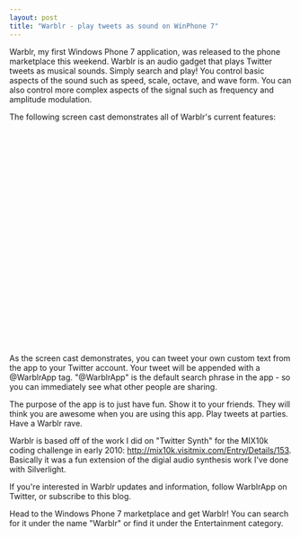 ```yaml
---
layout: post
title: "Warblr - play tweets as sound on WinPhone 7"
---
```


<p>Warblr, my first Windows Phone 7 application, was released to the phone marketplace this weekend. Warblr is an audio gadget that plays Twitter tweets as musical sounds. Simply search and play! You control basic aspects of the sound such as speed, scale, octave, and wave form. You can also control more complex aspects of the signal such as frequency and amplitude modulation.</p>
<p>The following screen cast demonstrates all of Warblr's current features:</p>


<object width="480" height="385">
<param name="movie" value="http://www.youtube.com/v/Oeyi3rQU-gQ?fs=1&amp;hl=en_US&amp;rel=0&amp;color1=0x2b405b&amp;color2=0x6b8ab6"></param>
<param name="allowFullScreen" value="true"></param>
<param name="allowscriptaccess" value="always"></param>
<embed src="http://www.youtube.com/v/Oeyi3rQU-gQ?fs=1&amp;hl=en_US&amp;rel=0&amp;color1=0x2b405b&amp;color2=0x6b8ab6" type="application/x-shockwave-flash" allowscriptaccess="always" allowfullscreen="true" width="480" height="385"></embed></object>

<p>As the screen cast demonstrates, you can tweet your own custom text from the app to your Twitter account. Your tweet will be appended with a @WarblrApp tag. "@WarblrApp" is the default search phrase in the app - so you can immediately see what other people are sharing.</p>
<p>The purpose of the app is to just have fun. Show it to your friends. They will think you are awesome when you are using this app. Play tweets at parties. Have a Warblr rave. </p>
<p>Warblr is based off of the work I did on "Twitter Synth" for the MIX10k coding challenge in early 2010:  <a href="http://mix10k.visitmix.com/Entry/Details/153">http://mix10k.visitmix.com/Entry/Details/153</a>. Basically it was a fun extension of the digial audio synthesis work I've done with Silverlight.</p>
<p>If you're interested in Warblr updates and information, follow WarblrApp on Twitter, or subscribe to this blog.</p>
<p>Head to the Windows Phone 7 marketplace and get Warblr! You can search for it under the name "Warblr" or find it under the Entertainment category.</p>

